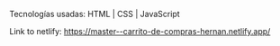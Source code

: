 Tecnologías usadas: HTML | CSS | JavaScript

Link to netlify:
https://master--carrito-de-compras-hernan.netlify.app/
